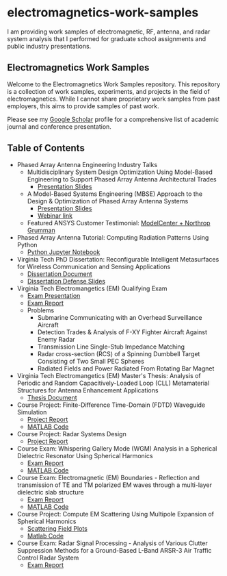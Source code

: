 # electromagnetics-work-samples
I am providing work samples of electromagnetic, RF, antenna, and radar system analysis that I performed for graduate school assignments and public industry presentations.

## Electromagnetics Work Samples

Welcome to the Electromagnetics Work Samples repository. This repository is a collection of work samples, experiments, and projects in the field of electromagnetics. While I cannot share proprietary work samples from past employers, this aims to provide samples of past work.

Please see my [Google Scholar](https://scholar.google.com/citations?user=SZPSZm0AAAAJ&hl=en) profile for a comprehensive list of academic journal and conference presentation.

## Table of Contents

- Phased Array Antenna Engineering Industry Talks
  - Multidisciplinary System Design Optimization Using Model-Based Engineering to Support Phased Array Antenna Architectural Trades
    - [Presentation Slides](https://github.com/jman4162/electromagnetics-work-samples/blob/main/Phx2018UC_MDAO_Northrop-Grumman_Hodge.pdf)
  - A Model-Based Systems Engineering (MBSE) Approach to the Design & Optimization of Phased Array Antenna Systems
    - [Presentation Slides](https://github.com/jman4162/electromagnetics-work-samples/blob/main/A%20Model-Based%20Systems%20Engineering%20(MBSE)%20Approach%20to%20the%20Design%20%26%20Optimization%20of%20Phased%20Array%20Antenna%20Systems-MC_Presentation-2020-Final-1.pdf)
    - [Webinar link](https://www.phoenix-int.com/a-model-based-systems-engineering-mbse-approach-to-the-design-optimization-of-phased-array-antenna-systems-webinar-northrop-grumman-mission-systems/)
  - Featured ANSYS Customer Testimonial: [ModelCenter + Northrop Grumman](https://www.ansys.com/content/dam/resource-center/case-study/modelcenter-northrop-grumman-case-study.pdf)
- Phased Array Antenna Tutorial: Computing Radiation Patterns Using Python
  - [Python Jupyter Notebook](https://github.com/jman4162/Phased-Array-Antenna-Model/blob/main/Phased_Array_Antennas_Computing_Radiation_Patterns_Using_Python.ipynb)
- Virginia Tech PhD Dissertation: Reconfigurable Intelligent Metasurfaces for Wireless Communication and Sensing Applications
  - [Dissertation Document](https://vtechworks.lib.vt.edu/items/9011f677-0fcd-4f1a-9249-f5abe05bb806)
  - [Dissertation Defense Slides](https://github.com/jman4162/electromagnetics-work-samples/blob/main/Hodge-John-PhD-Dissertation-Defense-Nov2021-Final-2.pdf)
- Virginia Tech Electromangetics (EM) Qualifying Exam
  - [Exam Presentation](https://github.com/jman4162/electromagnetics-work-samples/blob/main/VT%20EM%20Waves%20Qualifying%20Exam%20Presentation_C.pdf)
  - [Exam Report](https://github.com/jman4162/electromagnetics-work-samples/blob/main/Hodge_John_Qualifying_Exam_Answers_E1.pdf)
  - Problems
    - Submarine Communicating with an Overhead Surveillance Aircraft
    - Detection Trades & Analysis of F-XY Fighter Aircraft Against Enemy Radar
    - Transmission Line Single-Stub Impedance Matching
    - Radar cross-section (RCS) of a Spinning Dumbbell Target Consisting of Two Small PEC Spheres
    - Radiated Fields and Power Radiated From Rotating Bar Magnet
- Virginia Tech Electromangetics (EM) Master's Thesis: Analysis of Periodic and Random Capacitively-Loaded Loop (CLL) Metamaterial Structures for Antenna Enhancement Applications
  - [Thesis Document](https://vtechworks.lib.vt.edu/items/d62c3c0f-6957-4543-800e-e33d28bef215)
- Course Project: Finite-Difference Time-Domain (FDTD) Waveguide Simulation
  - [Project Report](https://github.com/jman4162/electromagnetics-work-samples/blob/main/Hodge_John_ECE_5106_FDTD_Project_Doc_Draft_C.pdf)
  - [MATLAB Code](https://github.com/jman4162/electromagnetics-work-samples/tree/main/fdtd-waveguide-calcs)
- Course Project: Radar Systems Design
  - [Project Report](https://github.com/jman4162/electromagnetics-work-samples/blob/main/Hodge_John_ECE%205635%20Radar%20Systems_REVISED.pdf)
- Course Exam: Whispering Gallery Mode (WGM) Analysis in a Spherical Dielectric Resonator Using Spherical Harmonics
  - [Exam Report](https://github.com/jman4162/electromagnetics-work-samples/blob/main/Whispering%20Gallery%20Mode%20-%20Hodge_John_ECE_5106_Final_Exam_Doc_Draft_E.pdf)
  - [MATLAB Code](https://github.com/jman4162/electromagnetics-work-samples/tree/main/ece5106finalexamcode-WGM)
- Course Exam: Electromagnetic (EM) Boundaries - Reflection and transmission of TE and TM polarized EM waves through a multi-layer dielectric slab structure
  - [Exam Report](https://github.com/jman4162/electromagnetics-work-samples/blob/main/EM%20Boundaries%20-%20Hodge_John_ECE_5105_Final_Exam_Draft_A%20(1).pdf)
  - [MATLAB Code](https://github.com/jman4162/electromagnetics-work-samples/tree/main/ece5105finalexamfinalcode)
- Course Project: Compute EM Scattering Using Multipole Expansion of Spherical Harmonics
  - [Scattering Field Plots](https://github.com/jman4162/electromagnetics-work-samples/tree/main/ECE%205106%20-%20Compute%20EM%20Scattering%20Using%20Multipole%20Expansion%20of%20Spherical%20Harmonics/Plots)
  - [Matlab Code](https://github.com/jman4162/electromagnetics-work-samples/tree/main/ECE%205106%20-%20Compute%20EM%20Scattering%20Using%20Multipole%20Expansion%20of%20Spherical%20Harmonics/Matlab%20Code)
- Course Exam: Radar Signal Processing - Analysis of Various Clutter Suppression Methods for a Ground-Based L-Band ARSR-3 Air Traffic Control Radar System
  - [Exam Report](https://github.com/jman4162/electromagnetics-work-samples/blob/main/Hodge_John_ECE_5636_Final_Exam_Report%20-%20Analysis%20of%20Various%20Clutter%20Suppression%20Methods%20for%20a%20Ground-Based%20L-Band%20ARSR-3%20Air%20Traffic%20Control%20Radar%20System.pdf)

